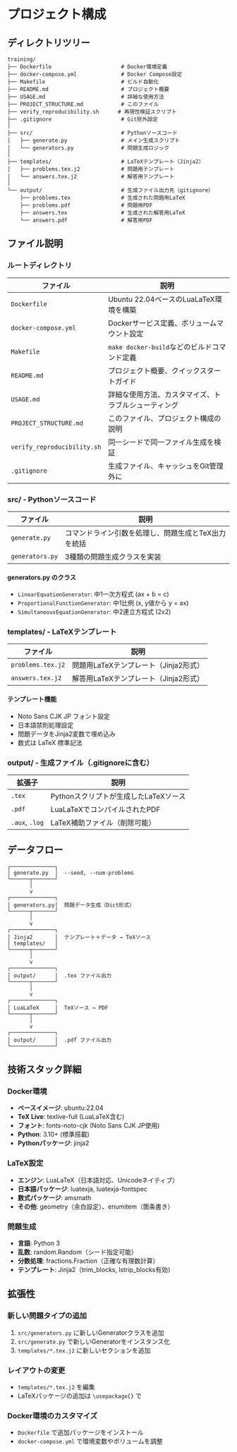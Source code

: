# プロジェクト構成

## ディレクトリツリー

```
training/
├── Dockerfile                      # Docker環境定義
├── docker-compose.yml              # Docker Compose設定
├── Makefile                        # ビルド自動化
├── README.md                       # プロジェクト概要
├── USAGE.md                        # 詳細な使用方法
├── PROJECT_STRUCTURE.md            # このファイル
├── verify_reproducibility.sh      # 再現性検証スクリプト
├── .gitignore                      # Git除外設定
│
├── src/                            # Pythonソースコード
│   ├── generate.py                 # メイン生成スクリプト
│   └── generators.py               # 問題生成ロジック
│
├── templates/                      # LaTeXテンプレート（Jinja2）
│   ├── problems.tex.j2             # 問題用テンプレート
│   └── answers.tex.j2              # 解答用テンプレート
│
└── output/                         # 生成ファイル出力先（gitignore）
    ├── problems.tex                # 生成された問題用LaTeX
    ├── problems.pdf                # 問題用PDF
    ├── answers.tex                 # 生成された解答用LaTeX
    └── answers.pdf                 # 解答用PDF
```

## ファイル説明

### ルートディレクトリ

| ファイル | 説明 |
|---------|------|
| `Dockerfile` | Ubuntu 22.04ベースのLuaLaTeX環境を構築 |
| `docker-compose.yml` | Dockerサービス定義、ボリュームマウント設定 |
| `Makefile` | `make docker-build`などのビルドコマンド定義 |
| `README.md` | プロジェクト概要、クイックスタートガイド |
| `USAGE.md` | 詳細な使用方法、カスタマイズ、トラブルシューティング |
| `PROJECT_STRUCTURE.md` | このファイル、プロジェクト構成の説明 |
| `verify_reproducibility.sh` | 同一シードで同一ファイル生成を検証 |
| `.gitignore` | 生成ファイル、キャッシュをGit管理外に |

### src/ - Pythonソースコード

| ファイル | 説明 |
|---------|------|
| `generate.py` | コマンドライン引数を処理し、問題生成とTeX出力を統括 |
| `generators.py` | 3種類の問題生成クラスを実装 |

#### generators.py のクラス

- `LinearEquationGenerator`: 中1一次方程式 (ax + b = c)
- `ProportionalFunctionGenerator`: 中1比例 (x, y値から y = ax)
- `SimultaneousEquationGenerator`: 中2連立方程式 (2x2)

### templates/ - LaTeXテンプレート

| ファイル | 説明 |
|---------|------|
| `problems.tex.j2` | 問題用LaTeXテンプレート（Jinja2形式） |
| `answers.tex.j2` | 解答用LaTeXテンプレート（Jinja2形式） |

#### テンプレート機能

- Noto Sans CJK JP フォント設定
- 日本語禁則処理設定
- 問題データをJinja2変数で埋め込み
- 数式は LaTeX 標準記法

### output/ - 生成ファイル（.gitignoreに含む）

| 拡張子 | 説明 |
|--------|------|
| `.tex` | Pythonスクリプトが生成したLaTeXソース |
| `.pdf` | LuaLaTeXでコンパイルされたPDF |
| `.aux`, `.log` | LaTeX補助ファイル（削除可能） |

## データフロー

```
┌──────────────┐
│ generate.py  │  --seed, --num-problems
└──────┬───────┘
       │
       v
┌──────────────┐
│ generators.py│  問題データ生成（Dict形式）
└──────┬───────┘
       │
       v
┌──────────────┐
│ Jinja2       │  テンプレート＋データ → TeXソース
│ templates/   │
└──────┬───────┘
       │
       v
┌──────────────┐
│ output/      │  .tex ファイル出力
└──────┬───────┘
       │
       v
┌──────────────┐
│ LuaLaTeX     │  TeXソース → PDF
└──────┬───────┘
       │
       v
┌──────────────┐
│ output/      │  .pdf ファイル出力
└──────────────┘
```

## 技術スタック詳細

### Docker環境
- **ベースイメージ**: ubuntu:22.04
- **TeX Live**: texlive-full (LuaLaTeX含む)
- **フォント**: fonts-noto-cjk (Noto Sans CJK JP使用)
- **Python**: 3.10+ (標準搭載)
- **Pythonパッケージ**: jinja2

### LaTeX設定
- **エンジン**: LuaLaTeX（日本語対応、Unicodeネイティブ）
- **日本語パッケージ**: luatexja, luatexja-fontspec
- **数式パッケージ**: amsmath
- **その他**: geometry（余白設定）、enumitem（箇条書き）

### 問題生成
- **言語**: Python 3
- **乱数**: random.Random（シード指定可能）
- **分数処理**: fractions.Fraction（正確な有理数計算）
- **テンプレート**: Jinja2（trim_blocks, lstrip_blocks有効）

## 拡張性

### 新しい問題タイプの追加

1. `src/generators.py` に新しいGeneratorクラスを追加
2. `src/generate.py` で新しいGeneratorをインスタンス化
3. `templates/*.tex.j2` に新しいセクションを追加

### レイアウトの変更

- `templates/*.tex.j2` を編集
- LaTeXパッケージの追加は `\usepackage{}` で

### Docker環境のカスタマイズ

- `Dockerfile` で追加パッケージをインストール
- `docker-compose.yml` で環境変数やボリュームを調整
